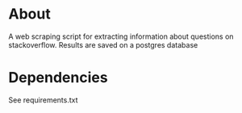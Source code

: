 # About

A web scraping script for extracting information about questions on stackoverflow. Results are saved on a postgres database

# Dependencies

See requirements.txt
